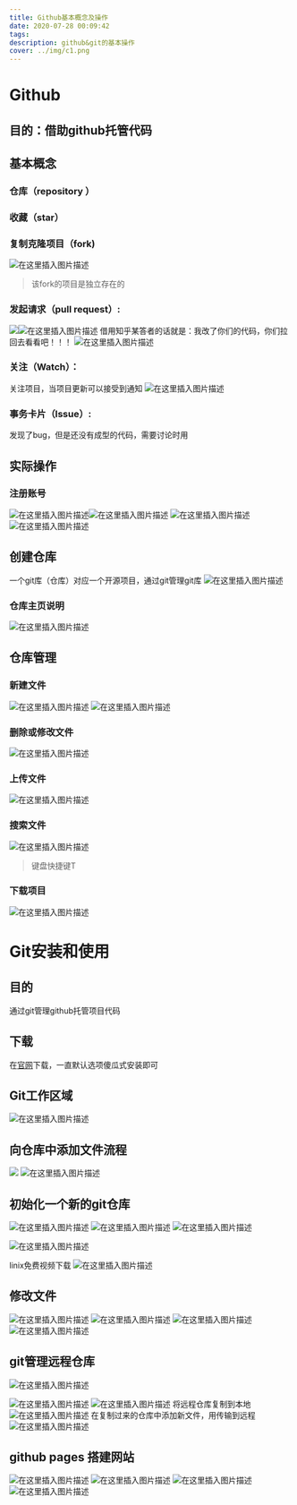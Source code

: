 ```yaml
---
title: Github基本概念及操作
date: 2020-07-28 00:09:42
tags:
description: github&git的基本操作
cover: ../img/c1.png
---
```


# Github

## 目的：借助github托管代码

## 基本概念

### 仓库（repository ）

### 收藏（star）

### 复制克隆项目（fork)
![在这里插入图片描述](https://img-blog.csdnimg.cn/20200728000232120.png?x-oss-process=image/watermark,type_ZmFuZ3poZW5naGVpdGk,shadow_10,text_aHR0cHM6Ly9ibG9nLmNzZG4ubmV0L3FxXzQ1NjY2MjQ4,size_16,color_FFFFFF,t_70)




> 该fork的项目是独立存在的

### 发起请求（pull request）: 

![](https://img-blog.csdnimg.cn/20200728000150807.png?x-oss-process=image/watermark,type_ZmFuZ3poZW5naGVpdGk,shadow_10,text_aHR0cHM6Ly9ibG9nLmNzZG4ubmV0L3FxXzQ1NjY2MjQ4,size_16,color_FFFFFF,t_70)![在这里插入图片描述](https://img-blog.csdnimg.cn/20200728163807468.png?x-oss-process=image/watermark,type_ZmFuZ3poZW5naGVpdGk,shadow_10,text_aHR0cHM6Ly9ibG9nLmNzZG4ubmV0L3FxXzQ1NjY2MjQ4,size_16,color_FFFFFF,t_70)
借用知乎某答者的话就是：我改了你们的代码，你们拉回去看看吧！！！
![在这里插入图片描述](https://img-blog.csdnimg.cn/2020080616020233.png?x-oss-process=image/watermark,type_ZmFuZ3poZW5naGVpdGk,shadow_10,text_aHR0cHM6Ly9ibG9nLmNzZG4ubmV0L3FxXzQ1NjY2MjQ4,size_16,color_FFFFFF,t_70)

### 关注（Watch）：

关注项目，当项目更新可以接受到通知
![在这里插入图片描述](https://img-blog.csdnimg.cn/20200728162847641.png?x-oss-process=image/watermark,type_ZmFuZ3poZW5naGVpdGk,shadow_10,text_aHR0cHM6Ly9ibG9nLmNzZG4ubmV0L3FxXzQ1NjY2MjQ4,size_16,color_FFFFFF,t_70)


### 事务卡片（Issue）:

发现了bug，但是还没有成型的代码，需要讨论时用

## 实际操作


### 注册账号
![在这里插入图片描述](https://img-blog.csdnimg.cn/20200728000331964.png?x-oss-process=image/watermark,type_ZmFuZ3poZW5naGVpdGk,shadow_10,text_aHR0cHM6Ly9ibG9nLmNzZG4ubmV0L3FxXzQ1NjY2MjQ4,size_16,color_FFFFFF,t_70)![在这里插入图片描述](https://img-blog.csdnimg.cn/20200728000331864.png?x-oss-process=image/watermark,type_ZmFuZ3poZW5naGVpdGk,shadow_10,text_aHR0cHM6Ly9ibG9nLmNzZG4ubmV0L3FxXzQ1NjY2MjQ4,size_16,color_FFFFFF,t_70)
![在这里插入图片描述](https://img-blog.csdnimg.cn/20200728000331779.png?x-oss-process=image/watermark,type_ZmFuZ3poZW5naGVpdGk,shadow_10,text_aHR0cHM6Ly9ibG9nLmNzZG4ubmV0L3FxXzQ1NjY2MjQ4,size_16,color_FFFFFF,t_70)
![在这里插入图片描述](https://img-blog.csdnimg.cn/20200728000331761.png?x-oss-process=image/watermark,type_ZmFuZ3poZW5naGVpdGk,shadow_10,text_aHR0cHM6Ly9ibG9nLmNzZG4ubmV0L3FxXzQ1NjY2MjQ4,size_16,color_FFFFFF,t_70)
## 创建仓库

一个git库（仓库）对应一个开源项目，通过git管理git库
![在这里插入图片描述](https://img-blog.csdnimg.cn/20200728000413353.png?x-oss-process=image/watermark,type_ZmFuZ3poZW5naGVpdGk,shadow_10,text_aHR0cHM6Ly9ibG9nLmNzZG4ubmV0L3FxXzQ1NjY2MjQ4,size_16,color_FFFFFF,t_70)


### 仓库主页说明
![在这里插入图片描述](https://img-blog.csdnimg.cn/20200728000429144.png?x-oss-process=image/watermark,type_ZmFuZ3poZW5naGVpdGk,shadow_10,text_aHR0cHM6Ly9ibG9nLmNzZG4ubmV0L3FxXzQ1NjY2MjQ4,size_16,color_FFFFFF,t_70)


## 仓库管理

### 新建文件
![在这里插入图片描述](https://img-blog.csdnimg.cn/20200728000514920.png?x-oss-process=image/watermark,type_ZmFuZ3poZW5naGVpdGk,shadow_10,text_aHR0cHM6Ly9ibG9nLmNzZG4ubmV0L3FxXzQ1NjY2MjQ4,size_16,color_FFFFFF,t_70)
![在这里插入图片描述](https://img-blog.csdnimg.cn/20200728000514881.png?x-oss-process=image/watermark,type_ZmFuZ3poZW5naGVpdGk,shadow_10,text_aHR0cHM6Ly9ibG9nLmNzZG4ubmV0L3FxXzQ1NjY2MjQ4,size_16,color_FFFFFF,t_70)

### 删除或修改文件

![在这里插入图片描述](https://img-blog.csdnimg.cn/20200728000603913.png?x-oss-process=image/watermark,type_ZmFuZ3poZW5naGVpdGk,shadow_10,text_aHR0cHM6Ly9ibG9nLmNzZG4ubmV0L3FxXzQ1NjY2MjQ4,size_16,color_FFFFFF,t_70)


### 上传文件
![在这里插入图片描述](https://img-blog.csdnimg.cn/20200728000713777.png?x-oss-process=image/watermark,type_ZmFuZ3poZW5naGVpdGk,shadow_10,text_aHR0cHM6Ly9ibG9nLmNzZG4ubmV0L3FxXzQ1NjY2MjQ4,size_16,color_FFFFFF,t_70)

### 搜索文件

![在这里插入图片描述](https://img-blog.csdnimg.cn/20200728000720153.png?x-oss-process=image/watermark,type_ZmFuZ3poZW5naGVpdGk,shadow_10,text_aHR0cHM6Ly9ibG9nLmNzZG4ubmV0L3FxXzQ1NjY2MjQ4,size_16,color_FFFFFF,t_70)
> 键盘快捷键T

### 下载项目
![在这里插入图片描述](https://img-blog.csdnimg.cn/20200728000811360.png?x-oss-process=image/watermark,type_ZmFuZ3poZW5naGVpdGk,shadow_10,text_aHR0cHM6Ly9ibG9nLmNzZG4ubmV0L3FxXzQ1NjY2MjQ4,size_16,color_FFFFFF,t_70)


# Git安装和使用
## 目的
通过git管理github托管项目代码
## 下载
在[官网](https://git-scm.com/downloads)下载，一直默认选项傻瓜式安装即可
## Git工作区域
![在这里插入图片描述](https://img-blog.csdnimg.cn/20200728170659717.png?x-oss-process=image/watermark,type_ZmFuZ3poZW5naGVpdGk,shadow_10,text_aHR0cHM6Ly9ibG9nLmNzZG4ubmV0L3FxXzQ1NjY2MjQ4,size_16,color_FFFFFF,t_70)
## 向仓库中添加文件流程
![](https://img-blog.csdnimg.cn/20200802191937219.png?x-oss-process=image/watermark,type_ZmFuZ3poZW5naGVpdGk,shadow_10,text_aHR0cHM6Ly9ibG9nLmNzZG4ubmV0L3FxXzQ1NjY2MjQ4,size_16,color_FFFFFF,t_70)
![在这里插入图片描述](https://img-blog.csdnimg.cn/20200802193222937.png?x-oss-process=image/watermark,type_ZmFuZ3poZW5naGVpdGk,shadow_10,text_aHR0cHM6Ly9ibG9nLmNzZG4ubmV0L3FxXzQ1NjY2MjQ4,size_16,color_FFFFFF,t_70)
## 初始化一个新的git仓库

![在这里插入图片描述](https://img-blog.csdnimg.cn/20200802194438373.png?x-oss-process=image/watermark,type_ZmFuZ3poZW5naGVpdGk,shadow_10,text_aHR0cHM6Ly9ibG9nLmNzZG4ubmV0L3FxXzQ1NjY2MjQ4,size_16,color_FFFFFF,t_70)
![在这里插入图片描述](https://img-blog.csdnimg.cn/20200802195316537.png?x-oss-process=image/watermark,type_ZmFuZ3poZW5naGVpdGk,shadow_10,text_aHR0cHM6Ly9ibG9nLmNzZG4ubmV0L3FxXzQ1NjY2MjQ4,size_16,color_FFFFFF,t_70)
![在这里插入图片描述](https://img-blog.csdnimg.cn/20200802195433969.png?x-oss-process=image/watermark,type_ZmFuZ3poZW5naGVpdGk,shadow_10,text_aHR0cHM6Ly9ibG9nLmNzZG4ubmV0L3FxXzQ1NjY2MjQ4,size_16,color_FFFFFF,t_70)

![在这里插入图片描述](https://img-blog.csdnimg.cn/20200802200800993.png?x-oss-process=image/watermark,type_ZmFuZ3poZW5naGVpdGk,shadow_10,text_aHR0cHM6Ly9ibG9nLmNzZG4ubmV0L3FxXzQ1NjY2MjQ4,size_16,color_FFFFFF,t_70)

 
linix免费视频下载
![在这里插入图片描述](https://img-blog.csdnimg.cn/20200802201037792.png?x-oss-process=image/watermark,type_ZmFuZ3poZW5naGVpdGk,shadow_10,text_aHR0cHM6Ly9ibG9nLmNzZG4ubmV0L3FxXzQ1NjY2MjQ4,size_16,color_FFFFFF,t_70)
## 修改文件
![在这里插入图片描述](https://img-blog.csdnimg.cn/20200802201242902.png?x-oss-process=image/watermark,type_ZmFuZ3poZW5naGVpdGk,shadow_10,text_aHR0cHM6Ly9ibG9nLmNzZG4ubmV0L3FxXzQ1NjY2MjQ4,size_16,color_FFFFFF,t_70)
![在这里插入图片描述](https://img-blog.csdnimg.cn/20200802202552330.png?x-oss-process=image/watermark,type_ZmFuZ3poZW5naGVpdGk,shadow_10,text_aHR0cHM6Ly9ibG9nLmNzZG4ubmV0L3FxXzQ1NjY2MjQ4,size_16,color_FFFFFF,t_70)
![在这里插入图片描述](https://img-blog.csdnimg.cn/20200802202924591.png?x-oss-process=image/watermark,type_ZmFuZ3poZW5naGVpdGk,shadow_10,text_aHR0cHM6Ly9ibG9nLmNzZG4ubmV0L3FxXzQ1NjY2MjQ4,size_16,color_FFFFFF,t_70)
![在这里插入图片描述](https://img-blog.csdnimg.cn/20200802203026673.png?x-oss-process=image/watermark,type_ZmFuZ3poZW5naGVpdGk,shadow_10,text_aHR0cHM6Ly9ibG9nLmNzZG4ubmV0L3FxXzQ1NjY2MjQ4,size_16,color_FFFFFF,t_70)
## git管理远程仓库
![在这里插入图片描述](https://img-blog.csdnimg.cn/20200802211604921.png?x-oss-process=image/watermark,type_ZmFuZ3poZW5naGVpdGk,shadow_10,text_aHR0cHM6Ly9ibG9nLmNzZG4ubmV0L3FxXzQ1NjY2MjQ4,size_16,color_FFFFFF,t_70)

![在这里插入图片描述](https://img-blog.csdnimg.cn/20200802203540913.png?x-oss-process=image/watermark,type_ZmFuZ3poZW5naGVpdGk,shadow_10,text_aHR0cHM6Ly9ibG9nLmNzZG4ubmV0L3FxXzQ1NjY2MjQ4,size_16,color_FFFFFF,t_70)
![在这里插入图片描述](https://img-blog.csdnimg.cn/20200802204359352.png?x-oss-process=image/watermark,type_ZmFuZ3poZW5naGVpdGk,shadow_10,text_aHR0cHM6Ly9ibG9nLmNzZG4ubmV0L3FxXzQ1NjY2MjQ4,size_16,color_FFFFFF,t_70)
将远程仓库复制到本地
![在这里插入图片描述](https://img-blog.csdnimg.cn/20200802204601335.png?x-oss-process=image/watermark,type_ZmFuZ3poZW5naGVpdGk,shadow_10,text_aHR0cHM6Ly9ibG9nLmNzZG4ubmV0L3FxXzQ1NjY2MjQ4,size_16,color_FFFFFF,t_70)
在复制过来的仓库中添加新文件，用传输到远程
![在这里插入图片描述](https://img-blog.csdnimg.cn/20200802211346741.png?x-oss-process=image/watermark,type_ZmFuZ3poZW5naGVpdGk,shadow_10,text_aHR0cHM6Ly9ibG9nLmNzZG4ubmV0L3FxXzQ1NjY2MjQ4,size_16,color_FFFFFF,t_70)

## github pages 搭建网站
![在这里插入图片描述](https://img-blog.csdnimg.cn/20200802211904750.png?x-oss-process=image/watermark,type_ZmFuZ3poZW5naGVpdGk,shadow_10,text_aHR0cHM6Ly9ibG9nLmNzZG4ubmV0L3FxXzQ1NjY2MjQ4,size_16,color_FFFFFF,t_70)
![在这里插入图片描述](https://img-blog.csdnimg.cn/20200802212126527.png?x-oss-process=image/watermark,type_ZmFuZ3poZW5naGVpdGk,shadow_10,text_aHR0cHM6Ly9ibG9nLmNzZG4ubmV0L3FxXzQ1NjY2MjQ4,size_16,color_FFFFFF,t_70)
![在这里插入图片描述](https://img-blog.csdnimg.cn/20200802212628249.png)
![在这里插入图片描述](https://img-blog.csdnimg.cn/20200802214559407.png?x-oss-process=image/watermark,type_ZmFuZ3poZW5naGVpdGk,shadow_10,text_aHR0cHM6Ly9ibG9nLmNzZG4ubmV0L3FxXzQ1NjY2MjQ4,size_16,color_FFFFFF,t_70)
